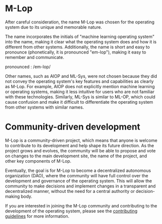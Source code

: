 # M-Lop

After careful consideration, the name M-Lop was chosen for the operating system due to its unique and memorable nature. 

The name incorporates the initials of "machine learning operating system" into the name, making it clear what the operating system does and how it is different from other systems. Additionally, the name is short and easy to pronounce (phonetically, it is pronounced "em-lop"), making it easy to remember and communicate.

pronounced : /em-lop/

Other names, such as AIOP and ML-Sys, were not chosen because they did not convey the operating system's key features and capabilities as clearly as M-Lop. For example, AIOP does not explicitly mention machine learning or operating systems, making it less intuitive for users who are not familiar with these technologies. Similarly, ML-Sys is similar to ML-OP, which could cause confusion and make it difficult to differentiate the operating system from other systems with similar names.

# Community-driven development

M-Lop is a community-driven project, which means that anyone is welcome to contribute to its development and help shape its future direction. As the project grows and evolves, the community will be able to propose and vote on changes to the main development site, the name of the project, and other key components of M-Lop.

Eventually, the goal is for M-Lop to become a decentralized autonomous organization (DAO), where the community will have full control over the development and governance of the operating system. This will allow the community to make decisions and implement changes in a transparent and decentralized manner, without the need for a central authority or decision-making body.

If you are interested in joining the M-Lop community and contributing to the development of the operating system, please see the [contributing guidelines](https://github.com/wrapperband/OpenMLOperatingSystem/blob/main/CONTRIBUTING.md) for more information.

